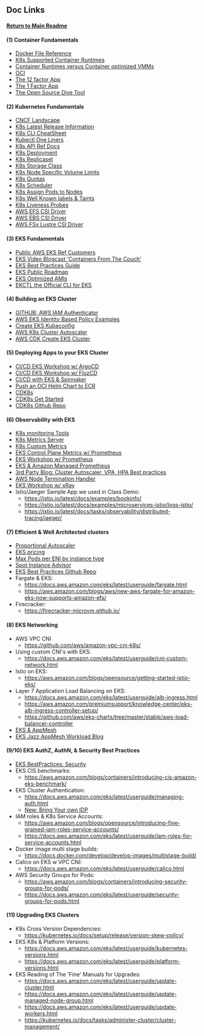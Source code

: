 ## Doc Links

#### [Return to Main Readme](https://github.com/virtmerlin/mglab-share-eks#links)

#### (1) Container Fundamentals
- [Docker File Reference](https://docs.docker.com/engine/reference/builder/)
- [K8s Supported Container Runtimes](https://kubernetes.io/docs/setup/production-environment/container-runtimes/)
- [Container Runtimes versus Container optimized VMMs](https://www.inovex.de/blog/containers-docker-containerd-nabla-kata-firecracker/)
- [OCI](https://opencontainers.org/)
- [The 12 factor App](https://12factor.net/)
- [The 1 Factor App](https://tanzu.vmware.com/content/blog/1-factor-app-kubernetes-modernization)
- [The Open Source Dive Tool](https://github.com/wagoodman/dive)

#### (2) Kubernetes Fundamentals
- [CNCF Landscape](https://landscape.cncf.io/)
- [K8s Latest Release Information](https://www.kubernetes.dev/resources/release/)
- [K8s CLI CheatSheet](https://kubernetes.io/docs/reference/kubectl/cheatsheet/)
- [Kubectl One Liners](https://gist.github.com/mikejoh/449c50058bbded6c1634b66f45accff3)
- [K8s API Ref Docs](https://kubernetes.io/docs/reference/generated/kubernetes-api/v1.20/#-strong-api-groups-strong-)
- [K8s Deployment](https://kubernetes.io/docs/concepts/workloads/controllers/deployment/)
- [K8s Replicaset](https://kubernetes.io/docs/concepts/workloads/controllers/replicaset/)
- [K8s Storage Class](https://kubernetes.io/docs/concepts/storage/storage-classes/)
- [K8s Node Specific Volume Limits](https://kubernetes.io/docs/concepts/storage/storage-limits/)
- [K8s Quotas](https://kubernetes.io/docs/concepts/policy/resource-quotas/)
- [K8s Scheduler](https://kubernetes.io/docs/concepts/scheduling-eviction/kube-scheduler/)
- [K8s Assign Pods to Nodes](https://kubernetes.io/docs/concepts/scheduling-eviction/assign-pod-node/)
- [K8s Well Known labels & Taints](https://kubernetes.io/docs/reference/kubernetes-api/labels-annotations-taints/)
- [K8s Liveness Probes](https://kubernetes.io/docs/tasks/configure-pod-container/configure-liveness-readiness-startup-probes/)
- [AWS EFS CSI Driver](https://docs.aws.amazon.com/eks/latest/userguide/efs-csi.html)
- [AWS EBS CSI Driver](https://docs.aws.amazon.com/eks/latest/userguide/ebs-csi.html)
- [AWS FSx Lustre CSI Driver](https://docs.aws.amazon.com/eks/latest/userguide/fsx-csi.html)

#### (3) EKS Fundamentals
- [Public AWS EKS Ref Customers](https://aws.amazon.com/eks/customers/)
- [EKS Video Blogcast 'Containers From The Couch'](https://containersfromthecouch.com/)
- [EKS Best Practices Guide](https://aws.github.io/aws-eks-best-practices/)
- [EKS Public Roadmap](https://github.com/aws/containers-roadmap)
- [EKS Optimized AMIs](https://docs.aws.amazon.com/eks/latest/userguide/eks-optimized-amis.html)
- [EKCTL the Official CLI for EKS](https://eksctl.io/)

#### (4) Building an EKS Cluster
- [GITHUB: AWS IAM Authenticator](https://github.com/kubernetes-sigs/aws-iam-authenticator)
- [AWS EKS Identity Based Policy Examples](https://docs.aws.amazon.com/eks/latest/userguide/security_iam_id-based-policy-examples.html)
- [Create EKS Kubeconfig](https://docs.aws.amazon.com/eks/latest/userguide/create-kubeconfig.html)
- [AWS K8s Cluster Autoscaler](https://docs.aws.amazon.com/eks/latest/userguide/cluster-autoscaler.html)
- [AWS CDK Create EKS Cluster](https://cdk-eks-devops.workshop.aws/en/40-deploy-clusters/200-cluster/210-cluster.html)

#### (5) Deploying Apps to your EKS Cluster
- [CI/CD EKS Workshop w/ ArgoCD](https://www.eksworkshop.com/intermediate/290_argocd/)
- [CI/CD EKS Workshop w/ FluzCD](https://www.eksworkshop.com/intermediate/260_weave_flux/installweaveflux/)
- [CI/CD with EKS & Spinnaker](https://aws.amazon.com/blogs/opensource/continuous-delivery-spinnaker-amazon-eks/)
- [Push an OCI Helm Chart to ECR](https://docs.aws.amazon.com/AmazonECR/latest/userguide/push-oci-artifact.html)
- [CDK8s](https://cdk8s.io/)
- [CDK8s Get Started](https://cdk8s.io/docs/latest/getting-started)
- [CDK8s Github Repo](https://github.com/awslabs/cdk8s)

#### (6) Observability with EKS
- [K8s monitoring Tools](https://kubernetes.io/docs/tasks/debug-application-cluster/resource-usage-monitoring/)
- [K8s Metrics Server](https://github.com/kubernetes-sigs/metrics-server)
- [K8s Custom Metrics](https://github.com/kubernetes/community/blob/master/contributors/design-proposals/instrumentation/custom-metrics-api.md)
- [EKS Control Plane Metrics w/ Prometheus](https://docs.aws.amazon.com/eks/latest/userguide/prometheus.html)
- [EKS Workshop w/ Prometheus](https://www.eksworkshop.com/intermediate/240_monitoring/deploy-prometheus/)
- [EKS & Amazon Managed Prometheus](https://aws.amazon.com/blogs/mt/getting-started-amazon-managed-service-for-prometheus/)
- [3rd Party Blog: Cluster Autoscaler, VPA, HPA Best practices](https://www.replex.io/blog/kubernetes-in-production-best-practices-for-cluster-autoscaler-hpa-and-vpa)
- [AWS Node Termination Handler](https://github.com/aws/aws-node-termination-handler)
- [EKS Workshop w/ xRay](https://www.eksworkshop.com/intermediate/245_x-ray/)
- Istio/Jaeger Sample App we used in Class Demo:
  - https://istio.io/latest/docs/examples/bookinfo/
  - https://istio.io/latest/docs/examples/microservices-istio/logs-istio/
  - https://istio.io/latest/docs/tasks/observability/distributed-tracing/jaeger/

#### (7) Efficient & Well Architected clusters
- [Proportional Autoscaler](https://github.com/kubernetes-sigs/cluster-proportional-autoscaler)
- [EKS pricing](https://aws.amazon.com/eks/pricing/)
- [Max Pods per ENI by instance type](https://github.com/awslabs/amazon-eks-ami/blob/master/files/eni-max-pods.txt)
- [Spot Instance Advisor](https://aws.amazon.com/ec2/spot/instance-advisor/)
- [EKS Best Practices Github Repo](https://aws.github.io/aws-eks-best-practices/)
- Fargate & EKS:
  - https://docs.aws.amazon.com/eks/latest/userguide/fargate.html
  - https://aws.amazon.com/blogs/aws/new-aws-fargate-for-amazon-eks-now-supports-amazon-efs/
- Firecracker:
  - https://firecracker-microvm.github.io/

#### (8) EKS Networking
- AWS VPC CNI
  - https://github.com/aws/amazon-vpc-cni-k8s/
- Using custom CNI's with EKS:
  - https://docs.aws.amazon.com/eks/latest/userguide/cni-custom-network.html
- Istio on EKS:
  - https://aws.amazon.com/blogs/opensource/getting-started-istio-eks/
- Layer 7 Application Load Balancing on EKS:
  - https://docs.aws.amazon.com/eks/latest/userguide/alb-ingress.html
  - https://aws.amazon.com/premiumsupport/knowledge-center/eks-alb-ingress-controller-setup/
  - https://github.com/aws/eks-charts/tree/master/stable/aws-load-balancer-controller
- [EKS & AppMesh](https://www.eksworkshop.com/advanced/330_servicemesh_using_appmesh/)
- [EKS Jazz AppMesh Workload Blog](https://aws.amazon.com/blogs/compute/learning-aws-app-mesh/)

#### (9/10) EKS AuthZ, AuthN, & Security Best Practices
- [EKS BestPractices: Security](https://aws.github.io/aws-eks-best-practices/security/docs/index.html)
- EKS CIS benchmarks:
  - https://aws.amazon.com/blogs/containers/introducing-cis-amazon-eks-benchmark/
- EKS Cluster Authentication:
  - https://docs.aws.amazon.com/eks/latest/userguide/managing-auth.html
  - [New: Bring Your own IDP](https://aws.amazon.com/blogs/containers/introducing-oidc-identity-provider-authentication-amazon-eks/)
- IAM roles & K8s Service Accounts:
  - https://aws.amazon.com/blogs/opensource/introducing-fine-grained-iam-roles-service-accounts/
  - https://docs.aws.amazon.com/eks/latest/userguide/iam-roles-for-service-accounts.html
- Docker image multi stage builds:
  - https://docs.docker.com/develop/develop-images/multistage-build/
- Calico on EKS w VPC CNI:
  - https://docs.aws.amazon.com/eks/latest/userguide/calico.html
- AWS Security Groups for Pods:
  - https://aws.amazon.com/blogs/containers/introducing-security-groups-for-pods/
  - https://docs.aws.amazon.com/eks/latest/userguide/security-groups-for-pods.html

#### (11) Upgrading EKS Clusters
- K8s Cross Version Dependencies:
  - https://kubernetes.io/docs/setup/release/version-skew-policy/
- EKS K8s & Platform Versions:
  - https://docs.aws.amazon.com/eks/latest/userguide/kubernetes-versions.html
  - https://docs.aws.amazon.com/eks/latest/userguide/platform-versions.html
- EKS Reading of The 'Fine' Manuals for Upgrades:
  - https://docs.aws.amazon.com/eks/latest/userguide/update-cluster.html
  - https://docs.aws.amazon.com/eks/latest/userguide/update-managed-node-group.html
  - https://docs.aws.amazon.com/eks/latest/userguide/update-workers.html
  - https://kubernetes.io/docs/tasks/administer-cluster/cluster-management/
